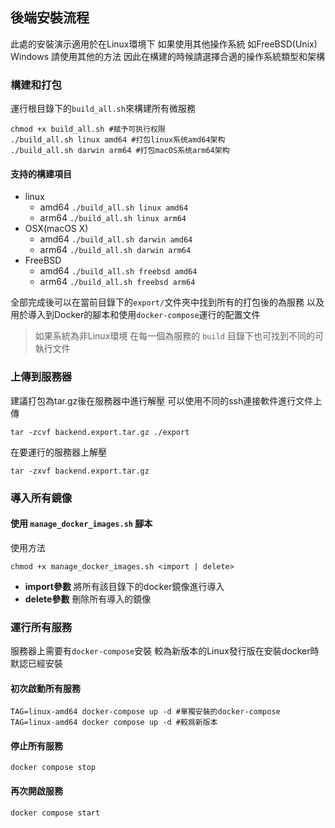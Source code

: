 ## 後端安裝流程

此處的安裝演示適用於在Linux環境下 如果使用其他操作系統 如FreeBSD(Unix) Windows 請使用其他的方法 因此在構建的時候請選擇合適的操作系統類型和架構

### 構建和打包
運行根目錄下的`build_all.sh`來構建所有微服務
```shell
chmod +x build_all.sh #赋予可执行权限
./build_all.sh linux amd64 #打包linux系统amd64架构
./build_all.sh darwin arm64 #打包macOS系统arm64架构
```
#### 支持的構建項目
- linux
    - amd64 `./build_all.sh linux amd64`
    - arm64 `./build_all.sh linux arm64`
- OSX(macOS X)
    - amd64 `./build_all.sh darwin amd64`
    - arm64 `./build_all.sh darwin arm64`
- FreeBSD
    - amd64 `./build_all.sh freebsd amd64`
    - arm64 `./build_all.sh freebsd arm64`

全部完成後可以在當前目錄下的`export/`文件夾中找到所有的打包後的為服務 以及用於導入到Docker的腳本和使用`docker-compose`運行的配置文件
> 如果系統為非Linux環境 在每一個為服務的 `build` 目錄下也可找到不同的可執行文件

### 上傳到服務器
建議打包為tar.gz後在服務器中進行解壓 可以使用不同的ssh連接軟件進行文件上傳
```shell
tar -zcvf backend.export.tar.gz ./export
```
在要運行的服務器上解壓
```shell
tar -zxvf backend.export.tar.gz
```

### 導入所有鏡像
#### 使用 `manage_docker_images.sh` 腳本
使用方法
```shell
chmod +x manage_docker_images.sh <import | delete>
```
- **import參數** 將所有該目錄下的docker鏡像進行導入
- **delete參數** 刪除所有導入的鏡像

### 運行所有服務
服務器上需要有`docker-compose`安裝 較為新版本的Linux發行版在安裝docker時默認已經安裝
#### 初次啟動所有服務
```shell
TAG=linux-amd64 docker-compose up -d #單獨安裝的docker-compose
TAG=linux-amd64 docker compose up -d #較爲新版本
```
#### 停止所有服務
```shell
docker compose stop
```
#### 再次開啟服務
```shell
docker compose start
```